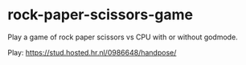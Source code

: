 # rock-paper-scissors-game
Play a game of rock paper scissors vs CPU with or without godmode.

Play: https://stud.hosted.hr.nl/0986648/handpose/
